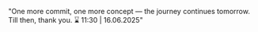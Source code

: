 
"One more commit, one more concept — the journey continues tomorrow. Till then, thank you. ⌛ 11:30 | 16.06.2025"
